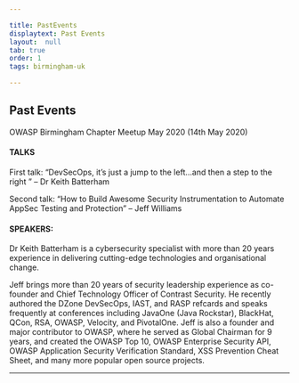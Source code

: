 ```yaml
---

title: PastEvents
displaytext: Past Events
layout:  null
tab: true
order: 1
tags: birmingham-uk

---
```


## Past Events

OWASP Birmingham Chapter Meetup May 2020 (14th May 2020)

#### TALKS

First talk: “DevSecOps, it’s just a jump to the left…and then a step to the right ” – Dr Keith Batterham

Second talk: “How to Build Awesome Security Instrumentation to Automate AppSec Testing and Protection” – Jeff Williams

#### SPEAKERS:

Dr Keith Batterham is a cybersecurity specialist with more than 20 years experience in delivering cutting-edge technologies and organisational change.


Jeff brings more than 20 years of security leadership experience as co-founder and Chief Technology Officer of Contrast Security. He recently authored the DZone DevSecOps, IAST, and RASP refcards and speaks frequently at conferences including JavaOne (Java Rockstar), BlackHat, QCon, RSA, OWASP, Velocity, and PivotalOne. Jeff is also a founder and major contributor to OWASP, where he served as Global Chairman for 9 years, and created the OWASP Top 10, OWASP Enterprise Security API, OWASP Application Security Verification Standard, XSS Prevention Cheat Sheet, and many more popular open source projects.

----
